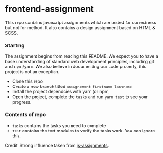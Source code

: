 # frontend-assignment
This repo contains javascript assignments which are tested for correctness but not for method. It also contains a design assignment based on HTML & SCSS.

### Starting
The assignment begins from reading this README. We expect you to have a base understanding of standard web development principles, including git and npm/yarn.
We also believe in documenting our code properly, this project is not an exception.

* Clone this repo
* Create a new branch titled `assignement-firstname-lastname`
* Install the project dependcies with yarn (or npm)
* Open the project, complete the `tasks` and run `yarn test` to see your progress.

### Contents of repo
* `tasks` contains the tasks you need to complete
* `test` contains the test modules to verify the tasks work. You can ignore this.

Credit: Strong influence taken from [js-assignments](https://github.com/rolling-scopes-school/js-assignments).